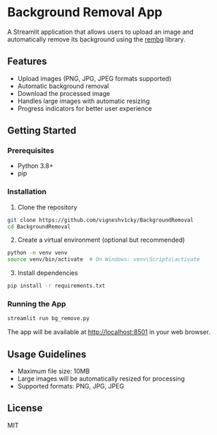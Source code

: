 # Background Removal App

A Streamlit application that allows users to upload an image and automatically remove its background using the [rembg](https://github.com/danielgatis/rembg) library.

## Features

- Upload images (PNG, JPG, JPEG formats supported)
- Automatic background removal
- Download the processed image
- Handles large images with automatic resizing
- Progress indicators for better user experience

## Getting Started

### Prerequisites

- Python 3.8+
- pip

### Installation

1. Clone the repository

```bash
git clone https://github.com/vigneshv1cky/BackgroundRemoval
cd BackgroundRemoval
```

2. Create a virtual environment (optional but recommended)

```bash
python -m venv venv
source venv/bin/activate  # On Windows: venv\Scripts\activate
```

3. Install dependencies

```bash
pip install -r requirements.txt
```

### Running the App

```bash
streamlit run bg_remove.py
```

The app will be available at <http://localhost:8501> in your web browser.

## Usage Guidelines

- Maximum file size: 10MB
- Large images will be automatically resized for processing
- Supported formats: PNG, JPG, JPEG

## License

MIT
